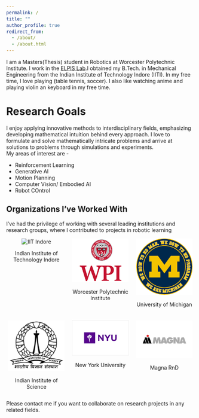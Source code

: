 ```yaml
---
permalink: /
title: ""
author_profile: true
redirect_from: 
  - /about/
  - /about.html
---
```


I am a Masters(Thesis) student in Robotics at Worcester Polytechnic Institute. I work in the [ELPIS Lab](https://elpislab.org/).I obtained my B.Tech. in Mechanical Engineering from the Indian Institute of Technology Indore (IITI). In my free time, I love playing (table tennis, soccer). I also like watching anime and playing violin an keyboard in my free time.

Research Goals
===
I enjoy applying innovative methods to interdisciplinary fields, emphasizing developing mathematical intuition behind every approach. I love to formulate and solve mathematically intricate problems and arrive at solutions to problems through simulations and experiments. <br>
My areas of interest are -

<ul>
  <li>Reinforcement Learning</li> 
  <li> Generative AI </li>   
  <li> Motion Planning </li>
  <li> Computer Vision/ Embodied AI </li>
  <li> Robot COntrol </li>
</ul>

## Organizations I’ve Worked With

I’ve had the privilege of working with several leading institutions and research groups, where I contributed to projects in robotic learning 

<div style="display: flex; flex-wrap: wrap; justify-content: center; gap: 20px;">
  <!-- IIT Bombay -->
  <div style="width: 30%; text-align: center;">
    <img src="/images/iitindore.png" alt="IIT Indore" style="width: 100%; height: auto;">
    <p>Indian Institute of Technology Indore</p>
  </div>

  <div style="width: 30%; text-align: center;">
    <img src="/images/wpi.png" alt="WPI" style="width: 100%; height: auto;">
    <p>Worcester Polytechnic Institute</p>
  </div>

  <!-- University of Michigan -->
  <div style="width: 30%; text-align: center;">
    <img src="/images/umich.png" alt="University of Michigan" style="width: 100%; height: auto;">
    <p>University of Michigan</p>
  </div>

  <!-- University of Toronto -->
  <div style="width: 30%; text-align: center;">
    <img src="/images/iisc.png" alt="IISc" style="width: 100%; height: auto;">
    <p>Indian Institute of Science</p>
  </div>

  <!-- Automotive Research Center -->
  <div style="width: 30%; text-align: center;">
    <img src="/images/NYU.png" alt="NYU" style="width: 100%; height: auto;">
    <p>New York University</p>
  </div>

  <!-- Isuzu Technical Center of America -->
  <div style="width: 30%; text-align: center;">
    <img src="/images/magna.png" alt="Magna" style="width: 100%; height: auto;">
    <p>Magna RnD</p>
  </div>

  </div>

Please contact me if you want to collaborate on research projects in any related fields.

<div style="text-align: center;">
  <div style="width: 400px; height: 300px; margin: auto;">
    <script type='text/javascript' id='clustrmaps' src='//cdn.clustrmaps.com/map_v2.js?cl=080808&w=a&t=tt&d=0htbO1aW3-I8XHiS_BNNqtV-BaMFOWnlRk40-OGO_R0&co=ffffff&cmo=3acc3a&cmn=ff5353&ct=808080'></script>
  </div>
</div>
